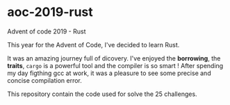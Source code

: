 # aoc-2019-rust

Advent of code 2019 - Rust

This year for the Advent of Code, I've decided to learn Rust.

It was an amazing journey full of dicovery. I've enjoyed the **borrowing**, the **traits**, `cargo` is a powerful tool and the compiler is so smart ! After spending my day figthing gcc at work, it was a pleasure to see some precise and concise compilation error.

This repository contain the code used for solve the 25 challenges.